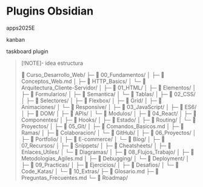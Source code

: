 # Plugins Obsidian

apps2025E

kanban

taskboard plugin

> [!NOTE]- idea estructura
>
> 📁 Curso_Desarrollo_Web/
> ├─ 📁 00_Fundamentos/
> │ ├─ 📄 Conceptos_Web.md
> │ ├─ 📁 HTTP_Basics/
> │ └─ 📁 Arquitectura_Cliente-Servidor/
> │
> ├─ 📁 01_HTML/
> │ ├─ 📁 Elementos/
> │ ├─ 📁 Formularios/
> │ ├─ 📁 Semantica/
> │ └─ 📁 Tablas/
> │
> ├─ 📁 02_CSS/
> │ ├─ 📁 Selectores/
> │ ├─ 📁 Flexbox/
> │ ├─ 📁 Grid/
> │ ├─ 📁 Animaciones/
> │ └─ 📁 Responsive/
> │
> ├─ 📁 03_JavaScript/
> │ ├─ 📁 ES6/
> │ ├─ 📁 DOM/
> │ ├─ 📁 APIs/
> │ └─ 📁 Modulos/
> │
> ├─ 📁 04_React/
> │ ├─ 📁 Componentes/
> │ ├─ 📁 Hooks/
> │ ├─ 📁 Estado/
> │ ├─ 📁 Routing/
> │ └─ 📁 Proyectos/
> │
> ├─ 📁 05_Git/
> │ ├─ 📄 Comandos_Basicos.md
> │ ├─ 📁 Ramas/
> │ ├─ 📁 Colaboracion/
> │ └─ 📁 GitHub/
> │
> ├─ 📁 06_Proyectos/
> │ ├─ 📁 Portfolio/
> │ ├─ 📁 E-commerce/
> │ └─ 📁 Blog/
> │
> ├─ 📁 07_Recursos/
> │ ├─ 📁 Snippets/
> │ ├─ 📁 Cheatsheets/
> │ ├─ 📁 Enlaces_Utiles/
> │ └─ 📁 Diagramas/
> │
> ├─ 📁 08_Flujos_Trabajo/
> │ ├─ 📄 Metodologias_Agiles.md
> │ ├─ 📁 Debugging/
> │ └─ 📁 Deployment/
> │
> ├─ 📁 09_Practicas/
> │ ├─ 📁 Ejercicios/
> │ ├─ 📁 Desafios/
> │ └─ 📁 Code_Katas/
> │
> └─ 📁 10_Extras/
> ├─ 📄 Glosario.md
> ├─ 📄 Preguntas_Frecuentes.md
> └─ 📁 Roadmap/
